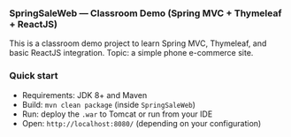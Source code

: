 ### SpringSaleWeb — Classroom Demo (Spring MVC + Thymeleaf + ReactJS)

This is a classroom demo project to learn Spring MVC, Thymeleaf, and basic ReactJS integration. Topic: a simple phone e-commerce site.

### Quick start
- Requirements: JDK 8+ and Maven
- Build: `mvn clean package` (inside `SpringSaleWeb`)
- Run: deploy the `.war` to Tomcat or run from your IDE
- Open: `http://localhost:8080/` (depending on your configuration)